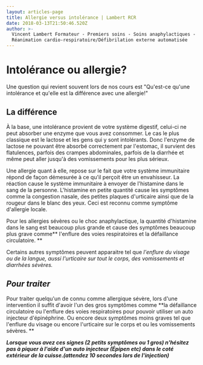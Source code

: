 ```yaml
---
layout: articles-page
title: Allergie versus intolérance | Lambert RCR
date: 2018-03-13T21:50:46.520Z
author: >-
  Vincent Lambert Formateur - Premiers soins - Soins anaphylactiques -
  Réanimation cardio-respiratoire/Défibrilation externe automatisée
---
```

# Intolérance ou allergie?

Une question qui revient souvent lors de nos cours est "Qu'est-ce qu'une intolérance et qu'elle est la différence avec une allergie!"

## La différence

À la base, une intolérance provient de votre système digestif, celui-ci ne peut absorber une enzyme que vous avez consommer. Le cas le plus classique est le lactose et les gens qui y sont intolérants. Donc l'enzyme de lactose ne pouvant être absorbé correctement par l'estomac, il survient des flatulences, parfois des crampes abdominales, parfois de la diarrhée et même peut aller jusqu'à des vomissements pour les plus sérieux. 

Une allergie quant à elle, repose sur le fait que votre système immunitaire répond de façon démesurée à ce qu'il perçoit être un envahisseur. La réaction cause le système immunitaire à envoyer de l'histamine dans le sang de la personne. L'histamine en petite quantité cause les symptômes comme la congestion nasale, des petites plaques d'urticaire ainsi que de la rougeur dans le blanc des yeux. Ceci est reconnu comme symptôme d'allergie locale. 

Pour les allergies sévères ou le choc anaphylactique, la quantité d'histamine dans le sang est beaucoup plus grande et cause des symptômes beaucoup plus grave comme** l'enflure des voies respiratoires et la défaillance circulatoire. **

Certains autres symptômes peuvent apparaitre tel que _l'enflure du visage ou de la langue, aussi l'urticaire sur tout le corps, des vomissements et diarrhées sévères._

## _Pour traiter_

Pour traiter quelqu'un de connu comme allergique sévère, lors d'une intervention il suffit d'avoir l'un des gros symptômes comme **la défaillance circulatoire ou l'enflure des voies respiratoires pour pouvoir utiliser un auto injecteur d'épinéphrine. Ou encore deux symptômes moins graves tel que l'enflure du visage ou encore l'urticaire sur le corps et ou les vomissements sévères. **

**_Lorsque vous avez ces signes (2 petits symptômes ou 1 gros) n'hésitez pas à piquer à l'aide d'un auto injecteur (Épipen etc) dans le coté extérieur de la cuisse.(attendez 10 secondes lors de l'injection)_**
